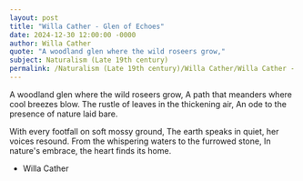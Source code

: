```yaml
---
layout: post
title: "Willa Cather - Glen of Echoes"
date: 2024-12-30 12:00:00 -0000
author: Willa Cather
quote: "A woodland glen where the wild roseers grow,"
subject: Naturalism (Late 19th century)
permalink: /Naturalism (Late 19th century)/Willa Cather/Willa Cather - Glen of Echoes
---
```


A woodland glen where the wild roseers grow,
A path that meanders where cool breezes blow.
The rustle of leaves in the thickening air,
An ode to the presence of nature laid bare.

With every footfall on soft mossy ground,
The earth speaks in quiet, her voices resound.
From the whispering waters to the furrowed stone,
In nature's embrace, the heart finds its home.


- Willa Cather
